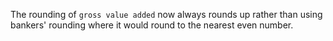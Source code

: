 The rounding of `gross value added` now always rounds up rather than using bankers' rounding where it would round to the nearest even number.
